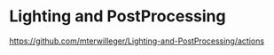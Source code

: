 # Lighting and PostProcessing
 
https://github.com/mterwilleger/Lighting-and-PostProcessing/actions
